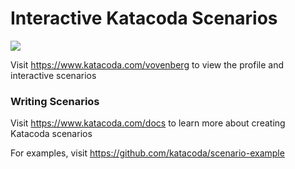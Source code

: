 # Interactive Katacoda Scenarios

[![](http://shields.katacoda.com/katacoda/vovenberg/count.svg)](https://www.katacoda.com/vovenberg "Get your profile on Katacoda.com")

Visit https://www.katacoda.com/vovenberg to view the profile and interactive scenarios

### Writing Scenarios
Visit https://www.katacoda.com/docs to learn more about creating Katacoda scenarios

For examples, visit https://github.com/katacoda/scenario-example
